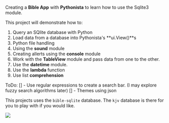 Creating a **Bible App** with **Pythonista** to learn how to use the Sqlite3 module.

This project will demonstrate how to:

1. Query an SQlite database with Python
2. Load data from a database into Pythonista's **ui.View()**s
3. Python file handling
4. Using the **sound** module
5. Creating allerts using the **console** module
6. Work with the **TableView** module and pass data from one to the other.
7. Use the **datetime** module.
8. Use the **lambda** function
9. Use list **comprehension**

ToDo:
[] - Use regular expressions to create a search bar. (I may explore fuzzy search algorithms later)
[] - Themes using json


This projects uses the `bible-sqlite` database. The `kjv` database is there for you to play with if you would like.

![](https://github.com/TutorialDoctor/Pythonista-Projects/blob/master/Projects/Apps/Basic%20Bible/screen.png?raw=true)

